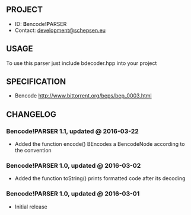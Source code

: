 ## PROJECT ##

* ID: **B**encode!**P**ARSER
* Contact: development@schepsen.eu

## USAGE ##

To use this parser just include bdecoder.hpp into your project

## SPECIFICATION ##

* Bencode http://www.bittorrent.org/beps/bep_0003.html

## CHANGELOG ##

### Bencode!PARSER 1.1, updated @ 2016-03-22 ###

* Added the function encode() BEncodes a BencodeNode according to the convention

### Bencode!PARSER 1.0, updated @ 2016-03-02 ###

* Added the function toString() prints formatted code after its decoding

### Bencode!PARSER 1.0, updated @ 2016-03-01 ###

* Initial release
